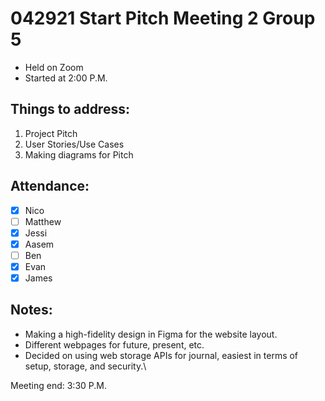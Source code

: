 # 042921 Start Pitch Meeting 2 Group 5

- Held on Zoom
- Started at 2:00 P.M.

## Things to address:
1. Project Pitch
2. User Stories/Use Cases
4. Making diagrams for Pitch
   
## Attendance:
- [X] Nico
- [ ] Matthew
- [X] Jessi 
- [X] Aasem
- [ ] Ben
- [X] Evan
- [X] James

## Notes:

- Making a high-fidelity design in Figma for the website layout.
- Different webpages for future, present, etc.
- Decided on using web storage APIs for journal, easiest in terms of setup, storage, and security.\

Meeting end: 3:30 P.M.
